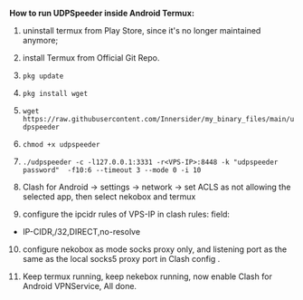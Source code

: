 **How to run UDPSpeeder inside Android Termux:**

1. uninstall termux from Play Store, since it's no longer maintained anymore;

2. install Termux from Official Git Repo.

3. ```pkg update```

4. ```pkg install wget```

5. ```wget https://raw.githubusercontent.com/Innersider/my_binary_files/main/udpspeeder```

6. ```chmod +x udpspeeder```

7. ```./udpspeeder -c -l127.0.0.1:3331 -r<VPS-IP>:8448 -k "udpspeeder password"  -f10:6 --timeout 3 --mode 0 -i 10```

8. Clash for Android -> settings -> network -> set ACLS as not allowing the selected app, then select nekobox and termux

9. configure the ipcidr rules of VPS-IP in clash rules: field:

- IP-CIDR,<VPS-IP>/32,DIRECT,no-resolve

10. configure nekobox as mode socks proxy only, and listening port as the same as the local socks5 proxy port in Clash config .

11. Keep termux running, keep nekebox running, now enable Clash for Android VPNService, All done.
